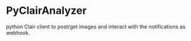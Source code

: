 # PyClairAnalyzer
python Clair client to post/get images and interact with the notifications as webhook.
